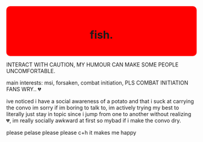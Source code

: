 <div style="background-color: red; padding: 20px; border-radius: 10px;">
  <h1 align="center">fish.</h1>
</div>

INTERACT WITH CAUTION, MY HUMOUR CAN MAKE SOME PEOPLE UNCOMFORTABLE.

main interests: msi, forsaken, combat initiation, PLS COMBAT INITIATION FANS WRY.. 💔


ive noticed i have a social awareness of a potato and that i suck at carrying the convo im sorry if im boring to talk to, im actively trying my best to literally just stay in topic since i jump from one to another without realizing 💔, im really socially awkward at first so mybad if i make the convo dry.

please pelase please please c+h it makes me happy
